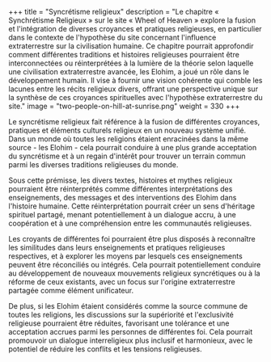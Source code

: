 +++
title = "Syncrétisme religieux"
description = "Le chapitre « Synchrétisme Religieux » sur le site « Wheel of Heaven » explore la fusion et l'intégration de diverses croyances et pratiques religieuses, en particulier dans le contexte de l'hypothèse du site concernant l'influence extraterrestre sur la civilisation humaine. Ce chapitre pourrait approfondir comment différentes traditions et histoires religieuses pourraient être interconnectées ou réinterprétées à la lumière de la théorie selon laquelle une civilisation extraterrestre avancée, les Elohim, a joué un rôle dans le développement humain. Il vise à fournir une vision cohérente qui comble les lacunes entre les récits religieux divers, offrant une perspective unique sur la synthèse de ces croyances spirituelles avec l'hypothèse extraterrestre du site."
image = "two-people-on-hill-at-sunrise.png"
weight = 330
+++

Le syncrétisme religieux fait référence à la fusion de différentes croyances, pratiques et éléments culturels religieux en un nouveau système unifié. Dans un monde où toutes les religions étaient enracinées dans la même source - les Elohim - cela pourrait conduire à une plus grande acceptation du syncrétisme et à un regain d'intérêt pour trouver un terrain commun parmi les diverses traditions religieuses du monde.

Sous cette prémisse, les divers textes, histoires et mythes religieux pourraient être réinterprétés comme différentes interprétations des enseignements, des messages et des interventions des Elohim dans l'histoire humaine. Cette réinterprétation pourrait créer un sens d'héritage spirituel partagé, menant potentiellement à un dialogue accru, à une coopération et à une compréhension entre les communautés religieuses.

Les croyants de différentes foi pourraient être plus disposés à reconnaître les similitudes dans leurs enseignements et pratiques religieuses respectives, et à explorer les moyens par lesquels ces enseignements peuvent être réconciliés ou intégrés. Cela pourrait potentiellement conduire au développement de nouveaux mouvements religieux syncrétiques ou à la réforme de ceux existants, avec un focus sur l'origine extraterrestre partagée comme élément unificateur.

De plus, si les Elohim étaient considérés comme la source commune de toutes les religions, les discussions sur la supériorité et l'exclusivité religieuse pourraient être réduites, favorisant une tolérance et une acceptation accrues parmi les personnes de différentes foi. Cela pourrait promouvoir un dialogue interreligieux plus inclusif et harmonieux, avec le potentiel de réduire les conflits et les tensions religieuses.